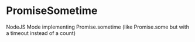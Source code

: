 # PromiseSometime
NodeJS Mode implementing Promise.sometime (like Promise.some but with a timeout instead of a count)
